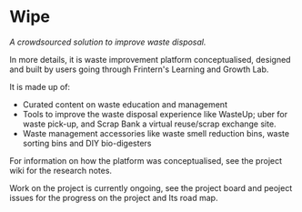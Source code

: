 # Wipe
*A crowdsourced solution to improve waste disposal.*

In more details, it is waste improvement platform conceptualised, designed and built by users going through Frintern's Learning and Growth Lab.

It is made up of:
* Curated content on waste education and management
* Tools to improve the waste disposal experience like WasteUp; uber for waste pick-up, and Scrap Bank a virtual reuse/scrap exchange site.
* Waste management accessories like waste smell reduction bins, waste sorting bins and DIY bio-digesters

For information on how the platform was conceptualised, see the project wiki for the research notes. 

Work on the project is currently ongoing, see the project board and peoject issues for the progress on the project and Its road map.
